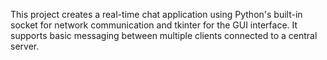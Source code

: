 This project creates a real-time chat application using Python's built-in socket for network communication and tkinter for the GUI interface. It supports basic messaging between multiple clients connected to a central server.
